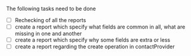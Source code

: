 The following tasks need to be done
- [ ] Rechecking of all the reports
- [ ] create a report which specify what fields are common in all, what are missing in one and another
- [ ] create a report which specify why some fields are extra or less
- [ ] create a report regarding the create operation in contactProvider